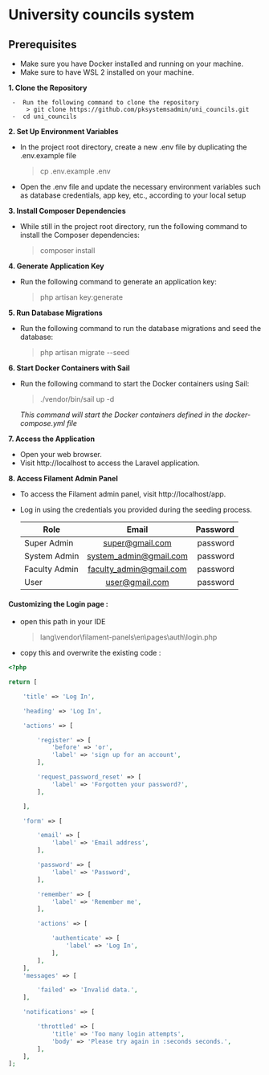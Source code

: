 # University councils system

## Prerequisites

-   Make sure you have Docker installed and running on your machine.
-   Make sure to have WSL 2 installed on your machine.

 **1. Clone the Repository**

     -  Run the following command to clone the repository
         > git clone https://github.com/pksystemsadmin/uni_councils.git
     -  cd uni_councils

 **2. Set Up Environment Variables**

-   In the project root directory, create a new .env file by duplicating the .env.example file
    > cp .env.example .env
-   Open the .env file and update the necessary environment variables such as database credentials, app key, etc., according to your local setup

 **3. Install Composer Dependencies**

-   While still in the project root directory, run the following command to install the Composer dependencies:
    > composer install

 **4. Generate Application Key**

-   Run the following command to generate an application key:
    > php artisan key:generate

 **5. Run Database Migrations**

-   Run the following command to run the database migrations and seed the database:
    > php artisan migrate --seed

 **6. Start Docker Containers with Sail**

-   Run the following command to start the Docker containers using Sail:

    > ./vendor/bin/sail up -d

    _This command will start the Docker containers defined in the docker-compose.yml file_

 **7. Access the Application**

-   Open your web browser.
-   Visit http://localhost to access the Laravel application.

 **8. Access Filament Admin Panel**

-   To access the Filament admin panel, visit http://localhost/app.
-   Log in using the credentials you provided during the seeding process.

    | Role          |          Email          | Password |
    | ------------- | :---------------------: | -------: |
    | Super Admin   |     super@gmail.com     | password |
    | System Admin  | system_admin@gmail.com  | password |
    | Faculty Admin | faculty_admin@gmail.com | password |
    | User          |     user@gmail.com      | password |

#### Customizing the Login page :

-   open this path in your IDE

    > lang\vendor\filament-panels\en\pages\auth\login.php

-   copy this and overwrite the existing code :

```php
<?php

return [

    'title' => 'Log In',

    'heading' => 'Log In',

    'actions' => [

        'register' => [
            'before' => 'or',
            'label' => 'sign up for an account',
        ],

        'request_password_reset' => [
            'label' => 'Forgotten your password?',
        ],

    ],

    'form' => [

        'email' => [
            'label' => 'Email address',
        ],

        'password' => [
            'label' => 'Password',
        ],

        'remember' => [
            'label' => 'Remember me',
        ],

        'actions' => [

            'authenticate' => [
                'label' => 'Log In',
            ],
        ],
    ],
    'messages' => [

        'failed' => 'Invalid data.',
    ],

    'notifications' => [

        'throttled' => [
            'title' => 'Too many login attempts',
            'body' => 'Please try again in :seconds seconds.',
        ],
    ],
];
```
